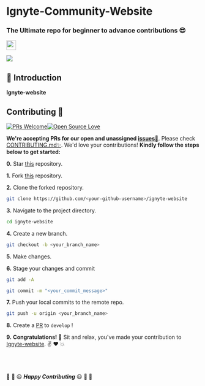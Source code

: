 # Ignyte-Community-Website

### The Ultimate repo for beginner to advance contributions 😎 <br>




<a href="https://ignyte-website.vercel.app/"><img align='center' height="25" src="https://img.shields.io/badge/Hola - 👋-pink.svg?&style=for-the-badge&logo=ignyte&logoColor=blue" /></a> <br>



<a href="#Contribution" title="Contributions are welcome"><img src="https://img.shields.io/badge/contributions-welcome-green.svg"></a> <br>


📌 Introduction
------------------
**Ignyte-website** 


## Contributing :handshake:

[![PRs Welcome](https://img.shields.io/badge/PRs-welcome-brightgreen.svg?style=flat&logo=git&logoColor=white)](https://ignyte-website.vercel.app/pulls)[![Open Source Love](https://badges.frapsoft.com/os/v2/open-source.svg?color=red)](https://ignyte-website.vercel.app/)




**We're accepting PRs for our open and unassigned [issues🐛](https://ignyte-website.vercel.app/issues)**. Please check [CONTRIBUTING.md✨](https://ignyte-website.vercel.app/CONTRIBUTING.md). We'd love your contributions! **Kindly follow the steps below to get started:** 

**0.** Star [this](https://ignyte-website.vercel.app/) repository.

**1.** Fork [this](https://ignyte-website.vercel.app/) repository.

**2.** Clone the forked repository.

```bash
git clone https://github.com/<your-github-username>/ignyte-website
```

**3.** Navigate to the project directory.

```bash
cd ignyte-website
```

**4.** Create a new branch.

```bash
git checkout -b <your_branch_name>
```

**5.** Make changes.

**6.** Stage your changes and commit

```bash
git add -A

git commit -m "<your_commit_message>"
```

**7.** Push your local commits to the remote repo.

```bash
git push -u origin <your_branch_name>
```

**8.** Create a [PR](https://help.github.com/en/github/collaborating-with-issues-and-pull-requests/creating-a-pull-request) to `develop` !

**9.** **Congratulations!** :tada: Sit and relax, you've made your contribution to [Ignyte-website](https://ignyte-website.vercel.app/). :v: :heart: 💥

<br><br>


:tada: :confetti_ball: :smiley: _**Happy Contributing**_ :smiley: :confetti_ball: :tada:




